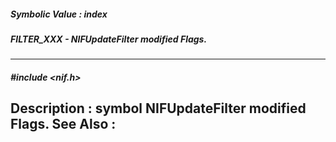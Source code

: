 ##### Symbolic Value : index
##### FILTER_XXX - NIFUpdateFilter modified Flags.
---
##### #include <nif.h>
**Description :**
symbol NIFUpdateFilter modified Flags.
**See Also :**
[](D:/md_files/.md)
---
